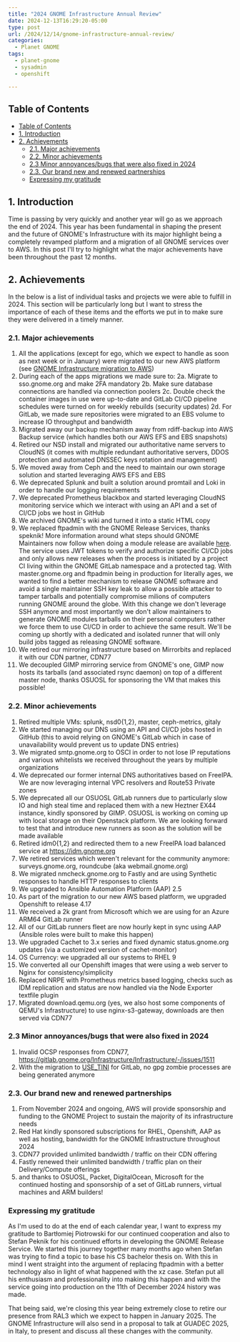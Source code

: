```yaml
---
title: "2024 GNOME Infrastructure Annual Review"
date: 2024-12-13T16:29:20-05:00
type: post
url: /2024/12/14/gnome-infrastructure-annual-review/
categories:
  - Planet GNOME
tags:
  - planet-gnome
  - sysadmin
  - openshift

---
```

## Table of Contents
- [Table of Contents](#table-of-contents)
- [1. Introduction](#1-introduction)
- [2. Achievements](#2-achievements)
  - [2.1. Major achievements](#21-major-achievements)
  - [2.2. Minor achievements](#22-minor-achievements)
  - [2.3 Minor annoyances/bugs that were also fixed in 2024](#23-minor-annoyancesbugs-that-were-also-fixed-in-2024)
  - [2.3. Our brand new and renewed partnerships](#23-our-brand-new-and-renewed-partnerships)
  - [Expressing my gratitude](#expressing-my-gratitude)

## 1. Introduction

Time is passing by very quickly and another year will go as we approach the end of 2024. This year has been fundamental in shaping the present and the future of GNOME's Infrastructure with its major highlight being a completely revamped platform and a migration of all GNOME services over to AWS. In this post I'll try to highlight what the major achievements have been throughout the past 12 months.

## 2. Achievements

In the below is a list of individual tasks and projects we were able to fulfill in 2024. This section will be particularly long but I want to stress the importance of each of these items and the efforts we put in to make sure they were delivered in a timely manner.

### 2.1. Major achievements

1. All the applications (except for ego, which we expect to handle as soon as next week or in January) were migrated to our new AWS platform (see [GNOME Infrastructure migration to AWS](https://www.dragonsreach.it/2024/11/16/gnome-infrastructure-migration-to-aws/))
2. During each of the apps migrations we made sure to:
    2a. Migrate to sso.gnome.org and make 2FA mandatory
    2b. Make sure database connections are handled via connection poolers
    2c. Double check the container images in use were up-to-date and GitLab CI/CD pipeline schedules were turned on for weekly rebuilds (security updates)
    2d. For GitLab, we made sure repositories were migrated to an EBS volume to increase IO throughput and bandwidth
3. Migrated away our backup mechanism away from rdiff-backup into AWS Backup service (which handles both our AWS EFS and EBS snapshots)
4. Retired our NSD install and migrated our authoritative name servers to CloudNS (it comes with multiple redundant authoritative servers, DDOS protection and automated DNSSEC keys rotation and management)
5. We moved away from Ceph and the need to maintain our own storage solution and started leveraging AWS EFS and EBS
6. We deprecated Splunk and built a solution around promtail and Loki in order to handle our logging requirements
7. We deprecated Prometheus blackbox and started leveraging CloudNS monitoring service which we interact with using an API and a set of CI/CD jobs we host in GitHub
8. We archived GNOME's wiki and turned it into a static HTML copy
9. We replaced ftpadmin with the GNOME Release Services, thanks speknik! More information around what steps should GNOME Maintainers now follow when doing a module release are available [here](https://handbook.gnome.org/maintainers/making-a-release.html). The service uses JWT tokens to verify and authorize specific CI/CD jobs and only allows new releases when the process is initiated by a project CI living within the GNOME GitLab namespace and a protected tag. With master.gnome.org and ftpadmin being in production for literally ages, we wanted to find a better mechanism to release GNOME software and avoid a single maintainer SSH key leak to allow a possible attacker to tamper tarballs and potentially compromise milions of computers running GNOME around the globe. With this change we don't leverage SSH anymore and most importantly we don't allow maintainers to generate GNOME modules tarballs on their personal computers rather we force them to use CI/CD in order to achieve the same result. We'll be coming up shortly with a dedicated and isolated runner that will only build jobs tagged as releasing GNOME software.
10. We retired our mirroring infrastructure based on Mirrorbits and replaced it with our CDN partner, CDN77
11. We decoupled GIMP mirroring service from GNOME's one, GIMP now hosts its tarballs (and associated rsync daemon) on top of a different master node, thanks OSUOSL for sponsoring the VM that makes this possible!

### 2.2. Minor achievements

1. Retired multiple VMs: splunk, nsd0{1,2}, master, ceph-metrics, gitaly
2. We started managing our DNS using an API and CI/CD jobs hosted in GitHub (this to avoid relying on GNOME's GitLab which in case of unavailability would prevent us to update DNS entries)
3. We migrated smtp.gnome.org to OSCI in order to not lose IP reputations and various whitelists we received throughout the years by multiple organizations
4. We deprecated our former internal DNS authoritatives based on FreeIPA. We are now leveraging internal VPC resolvers and Route53 Private zones
5. We deprecated all our OSUOSL GitLab runners due to particularly slow IO and high steal time and replaced them with a new Heztner EX44 instance, kindly sponsored by GIMP. OSUOSL is working on coming up with local storage on their Openstack platform. We are looking forward to test that and introduce new runners as soon as the solution will be made available
6. Retired idm0{1,2} and redirected them to a new FreeIPA load balanced service at https://idm.gnome.org
7. We retired services which weren't relevant for the community anymore: surveys.gnome.org, roundcube (aka webmail.gnome.org)
8. We migrated nmcheck.gnome.org to Fastly and are using Synthetic responses to handle HTTP responses to clients
9. We upgraded to Ansible Automation Platform (AAP) 2.5
10. As part of the migration to our new AWS based platform, we upgraded Openshift to release 4.17
11. We received a 2k grant from Microsoft which we are using for an Azure ARM64 GitLab runner
12. All of our GitLab runners fleet are now hourly kept in sync using AAP (Ansible roles were built to make this happen)
13. We upgraded Cachet to 3.x series and fixed dynamic status.gnome.org updates (via a customized version of cachet-monitor)
14. OS Currency: we upgraded all our systems to RHEL 9
15. We converted all our Openshift images that were using a web server to Nginx for consistency/simplicity
16. Replaced NRPE with Prometheus metrics based logging, checks such as IDM replication and status are now handled via the Node Exporter textfile plugin
17. Migrated download.qemu.org (yes, we also host some components of QEMU's Infrastructure) to use nginx-s3-gateway, downloads are then served via CDN77
  
### 2.3 Minor annoyances/bugs that were also fixed in 2024

1. Invalid OCSP responses from CDN77, https://gitlab.gnome.org/Infrastructure/Infrastructure/-/issues/1511
2. With the migration to [USE_TINI](https://gitlab.com/gitlab-org/build/CNG/-/issues/1853) for GitLab, no gpg zombie processes are being generated anymore

### 2.3. Our brand new and renewed partnerships

1. From November 2024 and ongoing, AWS will provide sponsorship and funding to the GNOME Project to sustain the majority of its infrastructure needs
2. Red Hat kindly sponsored subscriptions for RHEL, Openshift, AAP as well as hosting, bandwidth for the GNOME Infrastructure throughout 2024
3. CDN77 provided unlimited bandwidth / traffic on their CDN offering
4. Fastly renewed their unlimited bandwidth / traffic plan on their Delivery/Compute offerings
5. and thanks to OSUOSL, Packet, DigitalOcean, Microsoft for the continued hosting and sponsorship of a set of GitLab runners, virtual machines and ARM builders!

### Expressing my gratitude

As I'm used to do at the end of each calendar year, I want to express my gratitude to Bartłomiej Piotrowski for our continued cooperation and also to Stefan Peknik for his continued efforts in developing the GNOME Release Service. We started this journey together many months ago when Stefan was trying to find a topic to base his CS bachelor thesis on. With this in mind I went straight into the argument of replacing ftpadmin with a better technology also in light of what happened with the xz case. Stefan put all his enthusiasm and professionality into making this happen and with the service going into production on the 11th of December 2024 history was made.

That being said, we're closing this year being extremely close to retire our presence from RAL3 which we expect to happen in January 2025. The GNOME Infrastructure will also send in a proposal to talk at GUADEC 2025, in Italy, to present and discuss all these changes with the community.
